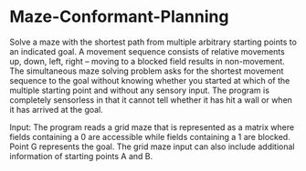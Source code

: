 # Maze-Conformant-Planning

Solve a maze with the shortest path from multiple arbitrary starting points to an indicated goal. A movement sequence consists of relative movements up, down, left, right – moving to a blocked field results in non-movement. The simultaneous maze solving problem asks for the shortest movement sequence to the goal without knowing whether you started at which of the multiple starting point and without any sensory input. The program is completely sensorless in that it cannot tell whether it has hit a wall or when it has arrived at the goal.

Input: The program reads a grid maze that is represented as a matrix where fields containing a 0 are accessible while fields containing a 1 are blocked. Point G represents the goal. The grid maze input can also include additional information of starting points A and B.

